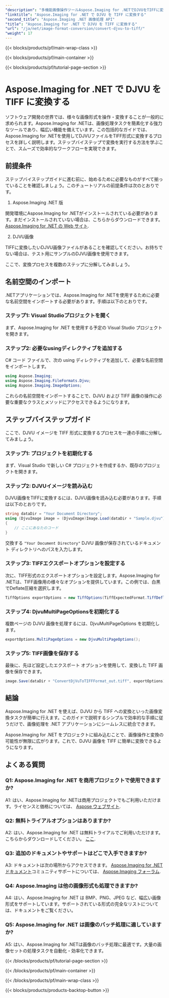 ```yaml
---
"description": "多機能画像操作ツールAspose.Imaging for .NETでDJVUをTIFFに変換する方法を学びましょう。画像変換作業が簡単になります。"
"linktitle": "Aspose.Imaging for .NET で DJVU を TIFF に変換する"
"second_title": "Aspose.Imaging .NET 画像処理 API"
"title": "Aspose.Imaging for .NET で DJVU を TIFF に変換する"
"url": "/ja/net/image-format-conversion/convert-djvu-to-tiff/"
"weight": 17
---
```


{{< blocks/products/pf/main-wrap-class >}}

{{< blocks/products/pf/main-container >}}

{{< blocks/products/pf/tutorial-page-section >}}

# Aspose.Imaging for .NET で DJVU を TIFF に変換する

ソフトウェア開発の世界では、様々な画像形式を操作・変換することが一般的に求められます。Aspose.Imaging for .NETは、画像処理タスクを簡素化する強力なツールであり、幅広い機能を備えています。この包括的なガイドでは、Aspose.Imaging for .NETを使用してDJVUファイルをTIFF形式に変換するプロセスを詳しく説明します。ステップバイステップで変換を実行する方法を学ぶことで、スムーズで効率的なワークフローを実現できます。

## 前提条件

ステップバイステップガイドに進む前に、始めるために必要なものがすべて揃っていることを確認しましょう。このチュートリアルの前提条件は次のとおりです。

1. Aspose.Imaging .NET 版

開発環境にAspose.Imaging for .NETがインストールされている必要があります。まだインストールされていない場合は、こちらからダウンロードできます。 [Aspose.Imaging for .NET の Web サイト](https://releases。aspose.com/imaging/net/).

2. DJVU画像

TIFFに変換したいDJVU画像ファイルがあることを確認してください。お持ちでない場合は、テスト用にサンプルのDJVU画像を使用できます。

ここで、変換プロセスを複数のステップに分解してみましょう。

## 名前空間のインポート

.NETアプリケーションでは、Aspose.Imaging for .NETを使用するために必要な名前空間をインポートする必要があります。手順は以下のとおりです。

### ステップ1: Visual Studioプロジェクトを開く

まず、Aspose.Imaging for .NET を使用する予定の Visual Studio プロジェクトを開きます。

### ステップ2: 必要なusingディレクティブを追加する

C# コード ファイルで、次の using ディレクティブを追加して、必要な名前空間をインポートします。

```csharp
using Aspose.Imaging;
using Aspose.Imaging.FileFormats.Djvu;
using Aspose.Imaging.ImageOptions;
```

これらの名前空間をインポートすることで、DJVU および TIFF 画像の操作に必要な重要なクラスとメソッドにアクセスできるようになります。

## ステップバイステップガイド

ここで、DJVU イメージを TIFF 形式に変換するプロセスを一連の手順に分解してみましょう。

### ステップ1: プロジェクトを初期化する

まず、Visual Studio で新しい C# プロジェクトを作成するか、既存のプロジェクトを開きます。

### ステップ2: DJVUイメージを読み込む

DJVU画像をTIFFに変換するには、DJVU画像を読み込む必要があります。手順は以下のとおりです。

```csharp
string dataDir = "Your Document Directory";
using (DjvuImage image = (DjvuImage)Image.Load(dataDir + "Sample.djvu"))
{
    // ここにあなたのコード
}
```

交換する `"Your Document Directory"` DJVU 画像が保存されているドキュメント ディレクトリへのパスを入力します。

### ステップ3: TIFFエクスポートオプションを設定する

次に、TIFF形式のエクスポートオプションを設定します。Aspose.Imaging for .NETは、TIFF画像用の様々なオプションを提供しています。この例では、白黒でDeflate圧縮を選択します。

```csharp
TiffOptions exportOptions = new TiffOptions(TiffExpectedFormat.TiffDeflateBw);
```

### ステップ4: DjvuMultiPageOptionsを初期化する

複数ページの DJVU 画像を処理するには、DjvuMultiPageOptions を初期化します。

```csharp
exportOptions.MultiPageOptions = new DjvuMultiPageOptions();
```

### ステップ5: TIFF画像を保存する

最後に、先ほど設定したエクスポート オプションを使用して、変換した TIFF 画像を保存できます。

```csharp
image.Save(dataDir + "ConvertDjVuToTIFFFormat_out.tiff", exportOptions);
```

## 結論

Aspose.Imaging for .NET を使えば、DJVU から TIFF への変換といった画像変換タスクが簡単に行えます。このガイドで説明するシンプルで効率的な手順に従うだけで、画像処理を .NET アプリケーションにシームレスに統合できます。

Aspose.Imaging for .NET をプロジェクトに組み込むことで、画像操作と変換の可能性が無限に広がります。これで、DJVU 画像を TIFF に簡単に変換できるようになります。

## よくある質問

### Q1: Aspose.Imaging for .NET を商用プロジェクトで使用できますか?

A1: はい、Aspose.Imaging for .NETは商用プロジェクトでもご利用いただけます。ライセンスと価格については、 [Aspose ウェブサイト](https://purchase。aspose.com/buy).

### Q2: 無料トライアルオプションはありますか?

A2: はい、Aspose.Imaging for .NET は無料トライアルでご利用いただけます。こちらからダウンロードしてください。 [ここ](https://releases。aspose.com/).

### Q3: 追加のドキュメントやサポートはどこで入手できますか?

A3: ドキュメントは次の場所からアクセスできます。 [Aspose.Imaging for .NET ドキュメント](https://reference.aspose.com/imaging/net/)コミュニティサポートについては、 [Aspose.Imaging フォーラム](https://forum。aspose.com/).

### Q4: Aspose.Imaging は他の画像形式も処理できますか?

A4: はい、Aspose.Imaging for .NET は BMP、PNG、JPEG など、幅広い画像形式をサポートしています。サポートされている形式の完全なリストについては、ドキュメントをご覧ください。

### Q5: Aspose.Imaging for .NET は画像のバッチ処理に適していますか?

A5: はい、Aspose.Imaging for .NETは画像のバッチ処理に最適です。大量の画像セットの処理タスクを自動化・効率化できます。


{{< /blocks/products/pf/tutorial-page-section >}}

{{< /blocks/products/pf/main-container >}}

{{< /blocks/products/pf/main-wrap-class >}}

{{< blocks/products/products-backtop-button >}}